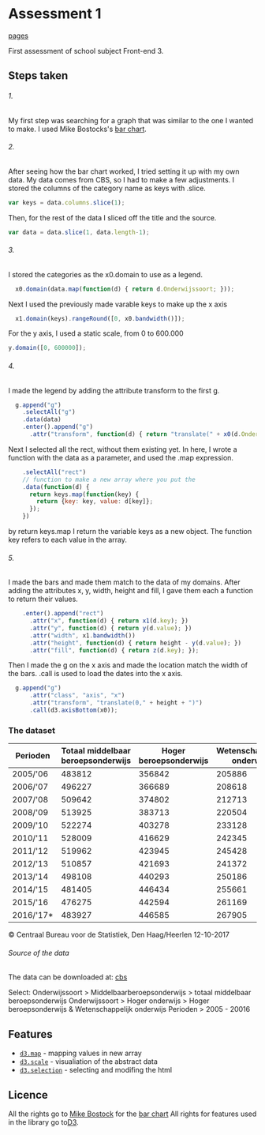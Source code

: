# Assessment 1

[pages](https://leoniesmits.github.io/fe3-assessment-1/)

First assessment of school subject Front-end 3.

## Steps taken

###### 1. 
My first step was searching for a graph that was similar to the one I wanted to make. I used Mike Bostocks's [bar chart](https://bl.ocks.org/mbostock/3885304). 

###### 2. 
After seeing how the bar chart worked, I tried setting it up with my own data. My data comes from CBS, so I had to make a few adjustments. I stored the columns of the category name as keys with .slice.
```javascript
var keys = data.columns.slice(1);
```
Then, for the rest of the data I sliced off the title and the source. 
```javascript
var data = data.slice(1, data.length-1);
```

###### 3.
I stored the categories as the x0.domain to use as a legend. 
```javascript
  x0.domain(data.map(function(d) { return d.Onderwijssoort; }));
```
Next I used the previously made varable keys to make up the x axis
```javascript
  x1.domain(keys).rangeRound([0, x0.bandwidth()]);
 ```
For the y axis, I used a static scale, from 0 to 600.000
```javascript
y.domain([0, 600000]); 
```

###### 4.

I made the legend by adding the attribute transform to the first g. 
```javascript
  g.append("g")
    .selectAll("g")
    .data(data)
    .enter().append("g")
      .attr("transform", function(d) { return "translate(" + x0(d.Onderwijssoort) + ",0)"; })
```

Next I selected all the rect, without them existing yet. In here, I wrote a function with the data
as a parameter, and used the .map expression.
```javascript
    .selectAll("rect")
    // function to make a new array where you put the 
    .data(function(d) { 
      return keys.map(function(key) { 
        return {key: key, value: d[key]}; 
      }); 
    })
```

by return keys.map I return the variable keys as a new object. The function key refers to each value in the array.

###### 5.

I made the bars and made them match to the data of my domains. After adding
the attributes x, y, width, height and fill, I gave them each a function to return their values.
```javascript
    .enter().append("rect")
      .attr("x", function(d) { return x1(d.key); })
      .attr("y", function(d) { return y(d.value); })
      .attr("width", x1.bandwidth())
      .attr("height", function(d) { return height - y(d.value); })
      .attr("fill", function(d) { return z(d.key); });
```

Then I made the g on the x axis and made the location match the width of the bars. 
.call is used to load the dates  into the x axis.
```javascript
  g.append("g")
      .attr("class", "axis", "x")
      .attr("transform", "translate(0," + height + ")")
      .call(d3.axisBottom(x0));
```


### The dataset

|Perioden|Totaal middelbaar beroepsonderwijs|Hoger beroepsonderwijs|Wetenschappelijk onderwijs|
|-----|-----|------|----|
|2005/'06|483812|356842|205886|
|2006/'07|496227|366689|208618|
|2007/'08|509642|374802|212713|
|2008/'09|513925|383713|220504|
|2009/'10|522274|403278|233128|
|2010/'11|528009|416629|242345|
|2011/'12|519962|423945|245428|
|2012/'13|510857|421693|241372|
|2013/'14|498108|440293|250186|
|2014/'15|481405|446434|255661|
|2015/'16|476275|442594|261169|
|2016/'17*|483927|446585|267905|
© Centraal Bureau voor de Statistiek, Den Haag/Heerlen 12-10-2017



###### Source of the data

The data can be downloaded at: [cbs](http://statline.cbs.nl/Statweb/publication/?DM=SLNL&PA=71450ned&D1=0&D2=0&D3=0&D4=8,16-17&D5=0&D6=0&D7=5-16&HDR=G1,T,G2,G4,G5,G3&STB=G6&VW=T)

Select:
Onderwijssoort > Middelbaarberoepsonderwijs > totaal middelbaar beroepsonderwijs
Onderwijssoort > Hoger onderwijs > Hoger beroepsonderwijs & Wetenschappelijk onderwijs
Perioden > 2005 - 20016



 ## Features

* [`d3.map`](https://github.com/d3/d3-collection/blob/master/README.md#map) - mapping values in new array
* [`d3.scale`](https://github.com/d3/d3-scale) - visualiation of the abstract data
* [`d3.selection`](https://github.com/d3/d3-selection) - selecting and modifing the html

## Licence 

All the rights go to [Mike Bostock](https://b.locks.org/mbostock) for the [bar chart](https://bl.ocks.org/mbostock/3885304) 
All rights for features used in the library go to[D3](https://d3js.org/). 




